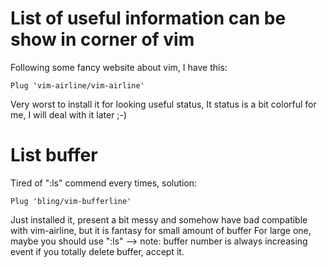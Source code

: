 # List of useful information can be show in corner of vim

Following some fancy website about vim, I have this:

```
Plug 'vim-airline/vim-airline'
```

Very worst to install it for looking useful status, It status is a bit colorful for me, I will deal with it later ;-)

# List buffer

Tired of ":ls" commend every times, solution:

```
Plug 'bling/vim-bufferline'
```

Just installed it, present a bit messy and somehow have bad compatible with vim-airline, but it is fantasy for small amount of buffer
For large one, maybe you should use ":ls" --> note: buffer number is always increasing event if you totally delete buffer, accept it.

